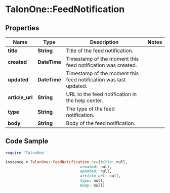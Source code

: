 # TalonOne::FeedNotification

## Properties

Name | Type | Description | Notes
------------ | ------------- | ------------- | -------------
**title** | **String** | Title of the feed notification. | 
**created** | **DateTime** | Timestamp of the moment this feed notification was created. | 
**updated** | **DateTime** | Timestamp of the moment this feed notification was last updated. | 
**article_url** | **String** | URL to the feed notification in the help center. | 
**type** | **String** | The type of the feed notification. | 
**body** | **String** | Body of the feed notification. | 

## Code Sample

```ruby
require 'TalonOne'

instance = TalonOne::FeedNotification.new(title: null,
                                 created: null,
                                 updated: null,
                                 article_url: null,
                                 type: null,
                                 body: null)
```


